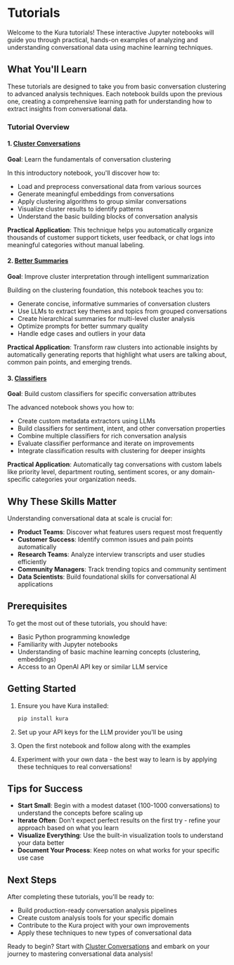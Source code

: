 # Tutorials

Welcome to the Kura tutorials! These interactive Jupyter notebooks will guide you through practical, hands-on examples of analyzing and understanding conversational data using machine learning techniques.

## What You'll Learn

These tutorials are designed to take you from basic conversation clustering to advanced analysis techniques. Each notebook builds upon the previous one, creating a comprehensive learning path for understanding how to extract insights from conversational data.

### Tutorial Overview

#### 1. [Cluster Conversations](1-cluster-conversations.ipynb)
**Goal**: Learn the fundamentals of conversation clustering

In this introductory notebook, you'll discover how to:
- Load and preprocess conversational data from various sources
- Generate meaningful embeddings from conversations
- Apply clustering algorithms to group similar conversations
- Visualize cluster results to identify patterns
- Understand the basic building blocks of conversation analysis

**Practical Application**: This technique helps you automatically organize thousands of customer support tickets, user feedback, or chat logs into meaningful categories without manual labeling.

#### 2. [Better Summaries](2-better-summaries.ipynb)
**Goal**: Improve cluster interpretation through intelligent summarization

Building on the clustering foundation, this notebook teaches you to:
- Generate concise, informative summaries of conversation clusters
- Use LLMs to extract key themes and topics from grouped conversations
- Create hierarchical summaries for multi-level cluster analysis
- Optimize prompts for better summary quality
- Handle edge cases and outliers in your data

**Practical Application**: Transform raw clusters into actionable insights by automatically generating reports that highlight what users are talking about, common pain points, and emerging trends.

#### 3. [Classifiers](3-classifiers.ipynb)
**Goal**: Build custom classifiers for specific conversation attributes

The advanced notebook shows you how to:
- Create custom metadata extractors using LLMs
- Build classifiers for sentiment, intent, and other conversation properties
- Combine multiple classifiers for rich conversation analysis
- Evaluate classifier performance and iterate on improvements
- Integrate classification results with clustering for deeper insights

**Practical Application**: Automatically tag conversations with custom labels like priority level, department routing, sentiment scores, or any domain-specific categories your organization needs.

## Why These Skills Matter

Understanding conversational data at scale is crucial for:

- **Product Teams**: Discover what features users request most frequently
- **Customer Success**: Identify common issues and pain points automatically
- **Research Teams**: Analyze interview transcripts and user studies efficiently
- **Community Managers**: Track trending topics and community sentiment
- **Data Scientists**: Build foundational skills for conversational AI applications

## Prerequisites

To get the most out of these tutorials, you should have:

- Basic Python programming knowledge
- Familiarity with Jupyter notebooks
- Understanding of basic machine learning concepts (clustering, embeddings)
- Access to an OpenAI API key or similar LLM service

## Getting Started

1. Ensure you have Kura installed:
   ```bash
   pip install kura
   ```

2. Set up your API keys for the LLM provider you'll be using

3. Open the first notebook and follow along with the examples

4. Experiment with your own data - the best way to learn is by applying these techniques to real conversations!

## Tips for Success

- **Start Small**: Begin with a modest dataset (100-1000 conversations) to understand the concepts before scaling up
- **Iterate Often**: Don't expect perfect results on the first try - refine your approach based on what you learn
- **Visualize Everything**: Use the built-in visualization tools to understand your data better
- **Document Your Process**: Keep notes on what works for your specific use case

## Next Steps

After completing these tutorials, you'll be ready to:

- Build production-ready conversation analysis pipelines
- Create custom analysis tools for your specific domain
- Contribute to the Kura project with your own improvements
- Apply these techniques to new types of conversational data

Ready to begin? Start with [Cluster Conversations](1-cluster-conversations.ipynb) and embark on your journey to mastering conversational data analysis!
